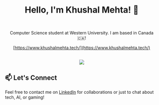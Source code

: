 <div align="center">

# Hello, I'm Khushal Mehta! 👋

<br>
 
Computer Science student at Western University. I am based in Canada 🇨🇦!

[https://www.khushalmehta.tech/](https://www.khushalmehta.tech/)
<br>
<br>
 
[![](https://komarev.com/ghpvc/?username=Khushal-Me&color=000000&style=for-the-badge&base=1&abbreviated=true)](https://github.com/Khushal-Me?tab=repositories)

</div>
 

## 📫 Let's Connect
Feel free to contact me on [LinkedIn](https://www.linkedin.com/in/khushal-mehta/) for collaborations or just to chat about tech, AI, or gaming!
